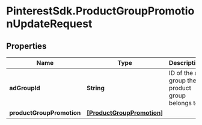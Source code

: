 # PinterestSdk.ProductGroupPromotionUpdateRequest

## Properties

Name | Type | Description | Notes
------------ | ------------- | ------------- | -------------
**adGroupId** | **String** | ID of the ad group the product group belongs to. | 
**productGroupPromotion** | [**[ProductGroupPromotion]**](ProductGroupPromotion.md) |  | 


